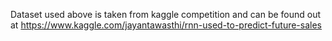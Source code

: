 Dataset used above is taken from kaggle competition and can be found out at  https://www.kaggle.com/jayantawasthi/rnn-used-to-predict-future-sales
